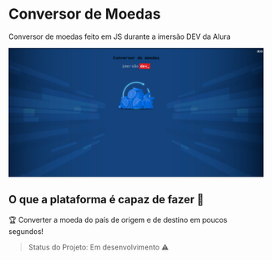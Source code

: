 # Conversor de Moedas
<p align="justify">Conversor de moedas feito em JS durante a imersão DEV da Alura</p>

<img src="/src/images/conversor_de_moedas.png">

## O que a plataforma é capaz de fazer :checkered_flag:

:trophy: Converter a moeda do país de origem e de destino em poucos segundos!


> Status do Projeto: Em desenvolvimento :warning:

